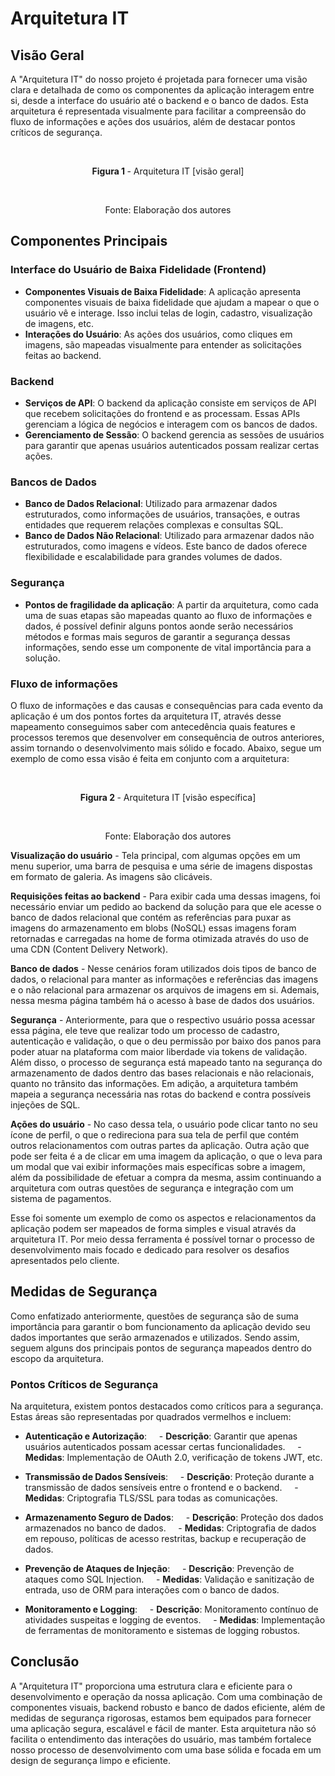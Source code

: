 # Arquitetura IT

## Visão Geral

A "Arquitetura IT" do nosso projeto é projetada para fornecer uma visão clara e detalhada de como os componentes da aplicação interagem entre si, desde a interface do usuário até o backend e o banco de dados. Esta arquitetura é representada visualmente para facilitar a compreensão do fluxo de informações e ações dos usuários, além de destacar pontos críticos de segurança.

<div align="center">
    <p><b>Figura 1 </b>- Arquitetura IT [visão geral] </p>
    <p>Fonte: Elaboração dos autores</p>
</div>

## Componentes Principais

### Interface do Usuário de Baixa Fidelidade (Frontend)

- **Componentes Visuais de Baixa Fidelidade**: A aplicação apresenta componentes visuais de baixa fidelidade que ajudam a mapear o que o usuário vê e interage. Isso inclui telas de login, cadastro, visualização de imagens, etc.
- **Interações do Usuário**: As ações dos usuários, como cliques em imagens, são mapeadas visualmente para entender as solicitações feitas ao backend.

### Backend

- **Serviços de API**: O backend da aplicação consiste em serviços de API que recebem solicitações do frontend e as processam. Essas APIs gerenciam a lógica de negócios e interagem com os bancos de dados.
- **Gerenciamento de Sessão**: O backend gerencia as sessões de usuários para garantir que apenas usuários autenticados possam realizar certas ações.

### Bancos de Dados

- **Banco de Dados Relacional**: Utilizado para armazenar dados estruturados, como informações de usuários, transações, e outras entidades que requerem relações complexas e consultas SQL.
- **Banco de Dados Não Relacional**: Utilizado para armazenar dados não estruturados, como imagens e vídeos. Este banco de dados oferece flexibilidade e escalabilidade para grandes volumes de dados.

### Segurança

- **Pontos de fragilidade da aplicação**: A partir da arquitetura, como cada uma de suas etapas são mapeadas quanto ao fluxo de informações e dados, é possível definir alguns pontos aonde serão necessários métodos e formas mais seguros de garantir a segurança dessas informações, sendo esse um componente de vital importância para a solução.

### Fluxo de informações

O fluxo de informações e das causas e consequências para cada evento da aplicação é um dos pontos fortes da arquitetura IT, através desse mapeamento conseguimos saber com antecedência quais features e processos teremos que desenvolver em consequência de outros anteriores, assim tornando o desenvolvimento mais sólido e focado. Abaixo, segue um exemplo de como essa visão é feita em conjunto com a arquitetura:

<div align="center">
    <p><b>Figura 2 </b>- Arquitetura IT [visão específica] </p>
    <p>Fonte: Elaboração dos autores</p>
</div>

**Visualização do usuário** - Tela principal, com algumas opções em um menu superior, uma barra de pesquisa e uma série de imagens dispostas em formato de galeria. As imagens são clicáveis.  

**Requisições feitas ao backend** - Para exibir cada uma dessas imagens, foi necessário enviar um pedido ao backend da solução para que ele acesse o banco de dados relacional que contém as referências para puxar as imagens do armazenamento em blobs (NoSQL) essas imagens foram retornadas e carregadas na home de forma otimizada através do uso de uma CDN (Content Delivery Network).  

**Banco de dados** - Nesse cenários foram utilizados dois tipos de banco de dados, o relacional para manter as informações e referências das imagens e o não relacional para armazenar os arquivos de imagens em si. Ademais, nessa mesma página também há o acesso à base de dados dos usuários.

**Segurança** - Anteriormente, para que o respectivo usuário possa acessar essa página, ele teve que realizar todo um processo de cadastro, autenticação e validação, o que o deu permissão por baixo dos panos para poder atuar na plataforma com maior liberdade via tokens de validação. Além disso, o processo de segurança está mapeado tanto na segurança do armazenamento de dados dentro das bases relacionais e não relacionais, quanto no trânsito das informações. Em adição, a arquitetura também mapeia a segurança necessária nas rotas do backend e contra possíveis injeções de SQL.

**Ações do usuário** - No caso dessa tela, o usuário pode clicar tanto no seu ícone de perfil, o que o redireciona para sua tela de perfil que contém outros relacionamentos com outras partes da aplicação. Outra ação que pode ser feita é a de clicar em uma imagem da aplicação, o que o leva para um modal que vai exibir informações mais específicas sobre a imagem, além da possibilidade de efetuar a compra da mesma, assim continuando a arquitetura com outras questões de segurança e integração com um sistema de pagamentos.

Esse foi somente um exemplo de como os aspectos e relacionamentos da aplicação podem ser mapeados de forma simples e visual através da arquitetura IT. Por meio dessa ferramenta é possível tornar o processo de desenvolvimento mais focado e dedicado para resolver os desafios apresentados pelo cliente.

## Medidas de Segurança

Como enfatizado anteriormente, questões de segurança são de suma importância para garantir o bom funcionamento da aplicação devido seu dados importantes que serão armazenados e utilizados. Sendo assim, seguem alguns dos principais pontos de segurança mapeados dentro do escopo da arquitetura.

### Pontos Críticos de Segurança

Na arquitetura, existem pontos destacados como críticos para a segurança. Estas áreas são representadas por quadrados vermelhos e incluem:

- **Autenticação e Autorização**:
    - **Descrição**: Garantir que apenas usuários autenticados possam acessar certas funcionalidades.
    - **Medidas**: Implementação de OAuth 2.0, verificação de tokens JWT, etc.

- **Transmissão de Dados Sensíveis**:
    - **Descrição**: Proteção durante a transmissão de dados sensíveis entre o frontend e o backend.
    - **Medidas**: Criptografia TLS/SSL para todas as comunicações.

- **Armazenamento Seguro de Dados**:
    - **Descrição**: Proteção dos dados armazenados no banco de dados.
    - **Medidas**: Criptografia de dados em repouso, políticas de acesso restritas, backup e recuperação de dados.

- **Prevenção de Ataques de Injeção**:
    - **Descrição**: Prevenção de ataques como SQL Injection.
    - **Medidas**: Validação e sanitização de entrada, uso de ORM para interações com o banco de dados.

- **Monitoramento e Logging**:
    - **Descrição**: Monitoramento contínuo de atividades suspeitas e logging de eventos.
    - **Medidas**: Implementação de ferramentas de monitoramento e sistemas de logging robustos.

## Conclusão

A "Arquitetura IT" proporciona uma estrutura clara e eficiente para o desenvolvimento e operação da nossa aplicação. Com uma combinação de componentes visuais, backend robusto e banco de dados eficiente, além de medidas de segurança rigorosas, estamos bem equipados para fornecer uma aplicação segura, escalável e fácil de manter. Esta arquitetura não só facilita o entendimento das interações do usuário, mas também fortalece nosso processo de desenvolvimento com uma base sólida e focada em um design de segurança limpo e eficiente.